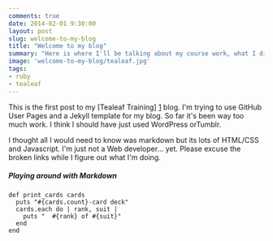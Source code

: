 ```yaml
---
comments: true
date: 2014-02-01 9:30:00
layout: post
slug: welcome-to-my-blog
title: "Welcome to my blog"
summary: "Here is where I'll be talking about my course work, what I discover and what has me stumped. "
image: 'welcome-to-my-blog/tealeaf.jpg'
tags:
- ruby
- tealeaf
---
```

This is the first post to my [Tealeaf Training] [1] blog.  I'm trying to use GitHub User Pages 
and a Jekyll template for my blog.  So far it's been way too much work. I think I should have 
just used WordPress orTumblr.

I thought all I would need to know was markdown but its lots of HTML/CSS and Javascript.
I'm just not a Web developer... yet. 
Please excuse the broken links while I figure out what I'm doing.

#####  Playing around with Markdown 

    def print_cards cards
      puts "#{cards.count}-card deck"
      cards.each do | rank, suit |
        puts "  #{rank} of #{suit}"
      end
    end

[1]: http://www.gotealeaf.com "Introduction to Ruby and Web Development"
